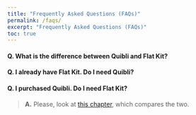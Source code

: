 ```yaml
---
title: "Frequently Asked Questions (FAQs)"
permalink: /faqs/
excerpt: "Frequently Asked Questions (FAQs)"
toc: true
---
```


#### **Q.** What is the difference between Quibli and Flat Kit?
#### **Q.** I already have Flat Kit. Do I need Quibli?
#### **Q.** I purchased Quibli. Do I need Flat Kit?
> **A.** Please, look at [this chapter](../quibli-or-flat-kit), which compares the two.
